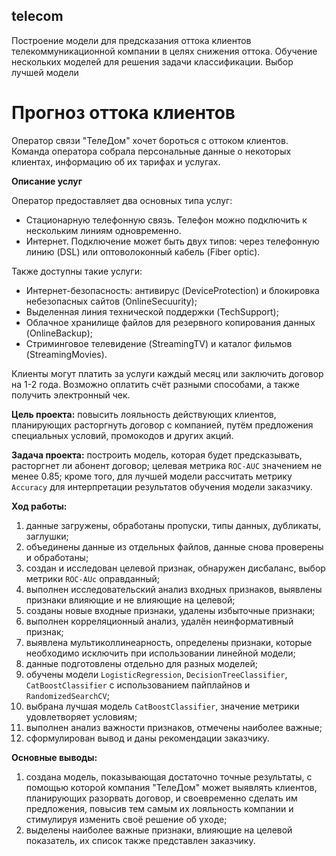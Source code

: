 ## telecom

Построение модели для предсказания оттока клиентов телекоммуникационной компании в целях снижения оттока. Обучение нескольких моделей для решения задачи классификации. Выбор лучшей модели  

# Прогноз оттока клиентов

Оператор связи "ТелеДом" хочет бороться с оттоком клиентов.  
Команда оператора собрала персональные данные о некоторых клиентах, информацию об их тарифах и услугах.

**Описание услуг**  

Оператор предоставляет два основных типа услуг:  
- Стационарную телефонную связь. Телефон можно подключить к нескольким линиям одновременно.  
- Интернет. Подключение может быть двух типов: через телефонную линию (DSL) или оптоволоконный кабель (Fiber optic).  

Также доступны такие услуги:  
- Интернет-безопасность: антивирус (DeviceProtection) и блокировка небезопасных сайтов (OnlineSecuurity);  
- Выделенная линия технической поддержки (TechSupport);  
- Облачное хранилище файлов для резервного копирования данных (OnlineBackup);  
- Стриминговое телевидение (StreamingTV) и каталог фильмов (StreamingMovies).  

Клиенты могут платить за услуги каждый месяц или заключить договор на 1-2 года. Возможно оплатить счёт разными способами, а также получить электронный чек.  

**Цель проекта:** повысить лояльность действующих клиентов, планирующих расторгнуть договор с компанией, путём предложения специальных условий, промокодов и других акций.  

**Задача проекта:** построить модель, которая будет предсказывать, расторгнет ли абонент договор; целевая метрика `ROC-AUC` значением не менее 0.85; кроме того, для лучшей модели рассчитать метрику `Accuracy` для интерпретации результатов обучения модели заказчику.  

**Ход работы:**

1) данные загружены, обработаны пропуски, типы данных, дубликаты, заглушки;  
2) объединены данные из отдельных файлов, данные снова проверены и обработаны;  
3) создан и исследован целевой признак, обнаружен дисбаланс, выбор метрики `ROC-AUc` оправданный;  
4) выполнен исследовательский анализ входных признаков, выявлены признаки влияющие и не влияющие на целевой;  
5) созданы новые входные признаки, удалены избыточные признаки;  
6) выполнен корреляционный анализ, удалён неинформативный признак;  
7) выявлена мультиколлинеарность, определены признаки, которые необходимо исключить при использовании линейной модели;  
8) данные подготовлены отдельно для разных моделей;  
9) обучены модели `LogisticRegression`, `DecisionTreeClassifier`, `CatBoostClassifier` с использованием пайплайнов и `RandomizedSearchCV`;  
10) выбрана лучшая модель `CatBoostClassifier`, значение метрики удовлетворяет условиям;  
11) выполнен анализ важности признаков, отмечены наиболее важные;  
12) сформулирован вывод и даны рекомендации заказчику.  

**Основные выводы:**
1) создана модель, показывающая достаточно точные результаты, с помощью которой компания "ТелеДом" может выявлять клиентов, планирующих разорвать договор, и своевременно сделать им предложения, повысив тем самым их лояльность компании и стимулируя изменить своё решение об уходе;  
2) выделены наиболее важные признаки, влияющие на целевой показатель, их список также представлен заказчику.